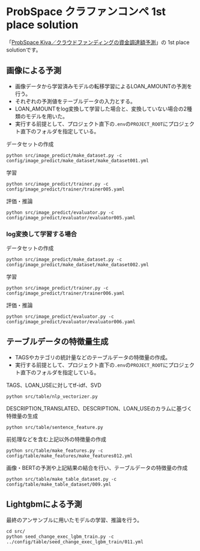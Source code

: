 # ProbSpace クラファンコンペ 1st place solution
[probSpace_kiva]: https://comp.probspace.com/competitions/kiva2021s
「[ProbSpace Kiva／クラウドファンディングの資金調達額予測](probSpace_kiva)」の 1st place solutionです。

## 画像による予測

- 画像データから学習済みモデルの転移学習によるLOAN_AMOUNTの予測を行う。
- それぞれの予測値をテーブルデータの入力とする。
- LOAN_AMOUNTをlog変換して学習した場合と、変換していない場合の2種類のモデルを用いた。
- 実行する前提として、プロジェクト直下の`.env`の`PROJECT_ROOT`にプロジェクト直下のフォルダを指定している。

データセットの作成

```
python src/image_predict/make_dataset.py -c config/image_predict/make_dataset/make_dataset001.yml
```

学習
```
python src/image_predict/trainer.py -c config/image_predict/trainer/trainer005.yaml
```

評価・推論
```
python src/image_predict/evaluator.py -c config/image_predict/evaluator/evaluator005.yaml
```

### log変換して学習する場合

データセットの作成

```
python src/image_predict/make_dataset.py -c config/image_predict/make_dataset/make_dataset002.yml
```

学習

```
python src/image_predict/trainer.py -c config/image_predict/trainer/trainer006.yaml
```

評価・推論
```
python src/image_predict/evaluator.py -c config/image_predict/evaluator/evaluator006.yaml
```

## テーブルデータの特徴量生成
- TAGSやカテゴリの統計量などのテーブルデータの特徴量の作成。
- 実行する前提として、プロジェクト直下の`.env`の`PROJECT_ROOT`にプロジェクト直下のフォルダを指定している。

TAGS、LOAN_USEに対してtf-idf、SVD
```
python src/table/nlp_vectorizer.py
```

DESCRIPTION_TRANSLATED、DESCRIPTION、LOAN_USEのカラムに基づく特徴量の生成
```
python src/table/sentence_feature.py
```

前処理などを含む上記以外の特徴量の作成
```
python src/table/make_features.py -c config/table/make_features/make_features012.yml 
```

画像・BERTの予測や上記結果の結合を行い、テーブルデータの特徴量の作成
```
python src/table/make_table_dataset.py -c config/table/make_table_dataset/009.yml
```

## Lightgbmによる予測
最終のアンサンブルに用いたモデルの学習、推論を行う。
```
cd src/
python seed_change_exec_lgbm_train.py -c ../config/table/seed_change_exec_lgbm_train/011.yml
```
